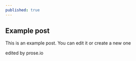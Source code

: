 ```yaml
---
published: true
---
```


## Example post

This is an example post. You can edit it or create a new one

edited by prose.io
